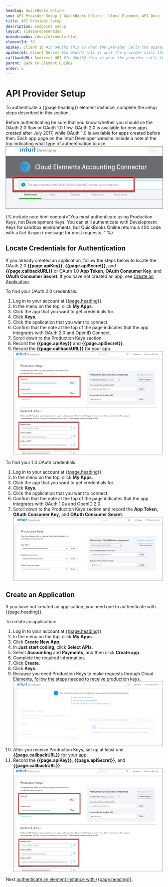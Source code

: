 ```yaml
---
heading: QuickBooks Online
seo: API Provider Setup | QuickBooks Online | Cloud Elements API Docs
title: API Provider Setup
description: Endpoint Setup
layout: sidebarelementdoc
breadcrumbs: /docs/elements.html
elementId: 39
apiKey: Client ID #In OAuth2 this is what the provider calls the apiKey, like Client ID, Consumer Key, API Key, or just Key
apiSecret: Client Secret #In OAuth2 this is what the provider calls the apiSecret, like Client Secret, Consumer Secret, API Secret, or just Secret
callbackURL: Redirect URI #In OAuth2 this is what the provider calls the callbackURL, like Redirect URL, App URL, or just Callback URL
parent: Back to Element Guides
order: 5
---
```


# API Provider Setup

To authenticate a {{page.heading}} element instance, complete the setup steps described in this section.

Before authenticating be sure that you know whether you should se the OAuth 2.0 flow or OAuth 1.0 flow. OAuth 2.0 is available for new apps created after July 2017, while OAuth 1.0 is available for apps created before then. Each app page on the Intuit Developer website include a note at the top indicating what type of authentication to use.
![](img/auth-note.png)

{% include note.html content="You must authenticate using Production Keys, not Development Keys. You can still authenticate with Development Keys for sandbox environments, but QuickBooks Online returns a 400 code with a <code>Bad Request</code> message for most requests.   " %}

## Locate Credentials for Authentication

If you already created an application, follow the steps below to locate the OAuth 2.0 **{{page.apiKey}}**, **{{page.apiSecret}}**, and **{{page.callbackURL}}** or OAuth 1.0 **App Token**, **OAuth Consumer Key**, and **OAuth Consumer Secret**. If you have not created an app, see [Create an Application](#create-an-application).

To find your OAuth 2.0 credentials:

1. Log in to your account at [{{page.heading}}](https://developer.intuit.com/us).
2. In the menu on the top, click **My Apps**.
3. Click the app that you want to get credentials for.
3. Click **Keys**.
2. Click the application that you want to connect.
3. Confirm that the note at the top of the page indicates that the app integrates with OAuth 2.0 and OpenID Connect.
3. Scroll down to the Production Keys section.
3. Record the **{{page.apiKey}}** and **{{page.apiSecret}}**.
3. Record the **{{page.callbackURL}}** for your app.
![Key secret and URL](img/oauth2-creds.png)

To find your 1.0 OAuth credentials:

1. Log in to your account at [{{page.heading}}](https://developer.intuit.com/us).
2. In the menu on the top, click **My Apps**.
3. Click the app that you want to get credentials for.
3. Click **Keys**.
2. Click the application that you want to connect.
3. Confirm that the note at the top of the page indicates that the app integrates with OAuth 1.0a and OpenID 2.0.
3. Scroll down to the Production Keys section and record the **App Token**, **OAuth Consumer Key**, and **OAuth Consumer Secret**.
![Key secret and URL](img/oauth1-creds.png)


## Create an Application

If you have not created an application, you need one to authenticate with {{page.heading}}.

To create an application:

1. Log in to your account at [{{page.heading}}](https://developer.intuit.com/us).
2. In the menu on the top, click **My Apps**.
2. Click **Create New App**.
3. In **Just start coding**, click **Select APIs**.
4. Select **Accounting** and **Payments**, and then click **Create app**.
3. Complete the required information.
4. Click **Create**.
2. Click **Keys**.
3. Because you need Production Keys to make requests through Cloud Elements, follow the steps needed to receive production keys.
![Production Keys](img/prod-keys.png)
4. After you receive Production Keys, set up at least one **{{page.callbackURL}}** for your app.
3. Record the **{{page.apiKey}}**, **{{page.apiSecret}}**, and **{{page.callbackURL}}**.
![Key secret and URL](img/oauth2-creds.png)

Next [authenticate an element instance with {{page.heading}}](authenticate.html).
